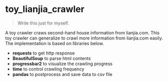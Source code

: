 # toy_lianjia_crawler

> Write this just for myself.

A toy crawler craws second-hand house information from lianjia.com. This toy crawler can generalize to  crawl more information from lianjia.com easily. The implementation is based on libraries below.
- **requests** to get http response
- **BeautifulSoup** to parse html contents
- **progressbar2** to visualize the crawling progress
- **time** to control crawling frequency
- **pandas** to postprocess and save data to csv file
